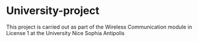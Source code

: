 # University-project
This project is carried out as part of the Wireless Communication module in License 1 at the University
Nice Sophia Antipolis
